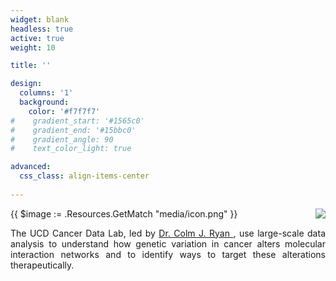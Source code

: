 ```yaml
---
widget: blank 
headless: true 
active: true
weight: 10

title: ''

design:
  columns: '1'
  background:
    color: '#f7f7f7'
#    gradient_start: '#1565c0'
#    gradient_end: '#15bbc0'
#    gradient_angle: 90
#    text_color_light: true

advanced:
  css_class: align-items-center
  
---
```


<div>
  {{ $image := .Resources.GetMatch "media/icon.png" }}
  <img src="{{ $image.RelPermalink }}" style="margin: 0 0 0 15px; float: right;" width="{{ $image.Width }}" height="{{ $image.Height }}">
  <p style="text-align: justify;">The UCD Cancer Data Lab, led by <a href="https://cancerdata.ucd.ie/author/colmjryan/"> Dr. Colm J. Ryan </a>, use large-scale data analysis to understand how genetic variation in cancer alters molecular interaction networks and to identify ways to target these alterations therapeutically.</p>
</div>

